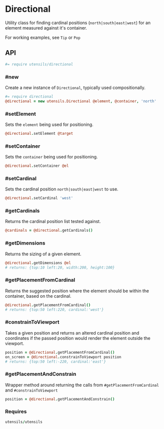 # Directional
Utility class for finding cardinal positions (`north|south|east|west`) for
an element measured against it's container.

For working examples, see `Tip` or `Pop`


## API
```coffee
#= require utensils/directional
```

### #new
Create a new instance of `Directional`, typically used compositionally.

```coffee
#= require directional
@directional = new utensils.Directional @element, @container, 'north'
```

### #setElement
Sets the `element` being used for positioning.

```coffee
@directional.setElement @target
```

### #setContainer
Sets the `container` being used for positioning.

```coffee
@directional.setContainer @el
```

### #setCardinal
Sets the cardinal position `north|south|east|west` to use.

```coffee
@directional.setCardinal 'west'
```

### #getCardinals
Returns the cardinal position list tested against.

```coffee
@cardinals = @directional.getCardinals()
```

### #getDimensions
Returns the sizing of a given element.

```coffee
@directional.getDimensions @el
# returns: {top:10 left:20, width:200, height:100}
```

### #getPlacementFromCardinal
Returns the suggested position where the element should be within the
container, based on the cardinal.

```coffee
@directional.getPlacementFromCardinal()
# returns: {top:50 left:220, cardinal:'west'}
```

### #constrainToViewport
Takes a given position and returns an altered cardinal position and
coordinates if the passed position would render the element outside the
viewport.

```coffee
position = @directional.getPlacementFromCardinal()
on_screen = @directional.constrainToViewport position
# returns: {top:50 left:-220, cardinal:'east'}
```

### #getPlacementAndConstrain
Wrapper method around returning the calls from `#getPlacementFromCardinal` and `#constrainToViewport`

```coffee
position = @directional.getPlacementAndConstrain()
```

### Requires
```coffee
utensils/utensils
```

